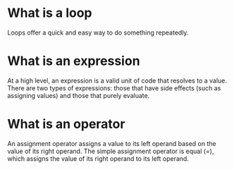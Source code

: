 # What is a loop

Loops offer a quick and easy way to do something repeatedly.

# What is an expression

At a high level, an expression is a valid unit of code that resolves to a value. There are two types of expressions: those that have side effects (such as assigning values) and those that purely evaluate.

# What is an operator

An assignment operator assigns a value to its left operand based on the value of its right operand. The simple assignment operator is equal (=), which assigns the value of its right operand to its left operand.
